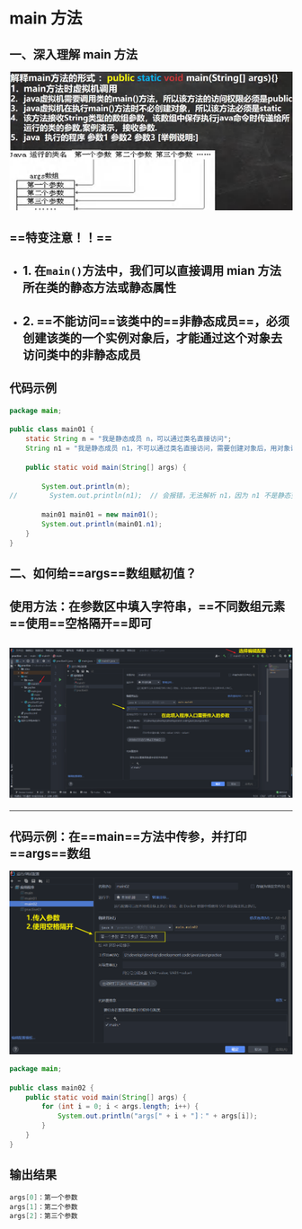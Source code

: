 # main 方法

## 一、深入理解 main 方法

![alt text](main方法理解.png)

## ==特变注意！！==

- ## 1. 在`main()`方法中，我们可以直接调用 mian 方法所在类的静态方法或静态属性
- ## 2. ==不能访问==该类中的==非静态成员==，必须创建该类的一个实例对象后，才能通过这个对象去访问类中的非静态成员

## 代码示例

```java
package main;

public class main01 {
    static String n = "我是静态成员 n，可以通过类名直接访问";
    String n1 = "我是静态成员 n1，不可以通过类名直接访问，需要创建对象后，用对象访问";

    public static void main(String[] args) {

        System.out.println(n);
//        System.out.println(n1);  // 会报错，无法解析 n1，因为 n1 不是静态变量

        main01 main01 = new main01();
        System.out.println(main01.n1);
    }
}

```

## 二、如何给==args==数组赋初值？

## 使用方法：在参数区中填入字符串，==不同数组元素==使用==空格隔开==即可

## ![alt text](main方法传参.png)

---

## 代码示例：在==main==方法中传参，并打印==args==数组

![alt text](main传参示例.png)

```java
package main;

public class main02 {
    public static void main(String[] args) {
        for (int i = 0; i < args.length; i++) {
            System.out.println("args[" + i + "]：" + args[i]);
        }
    }
}
```

## 输出结果

```java
args[0]：第一个参数
args[1]：第二个参数
args[2]：第三个参数
```
